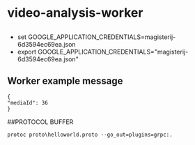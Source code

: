 # video-analysis-worker


##
* set GOOGLE_APPLICATION_CREDENTIALS=magisterij-6d3594ec69ea.json
* export GOOGLE_APPLICATION_CREDENTIALS="magisterij-6d3594ec69ea.json"


## Worker example message

```
{
"mediaId": 36
}
```

##PROTOCOL BUFFER

```.env
protoc proto\helloworld.proto --go_out=plugins=grpc:.
```
